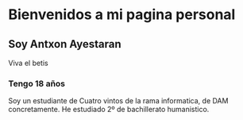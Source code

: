 #  Bienvenidos a mi pagina personal  #

## Soy Antxon Ayestaran ##
Viva el betis
### Tengo 18 años ###
  
Soy un estudiante de Cuatro vintos de la rama informatica, de DAM concretamente.
He estudiado 2º de bachillerato humanistico.

